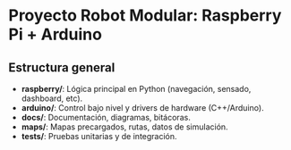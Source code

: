 # Proyecto Robot Modular: Raspberry Pi + Arduino

## Estructura general

- **raspberry/**: Lógica principal en Python (navegación, sensado, dashboard, etc).
- **arduino/**: Control bajo nivel y drivers de hardware (C++/Arduino).
- **docs/**: Documentación, diagramas, bitácoras.
- **maps/**: Mapas precargados, rutas, datos de simulación.
- **tests/**: Pruebas unitarias y de integración.